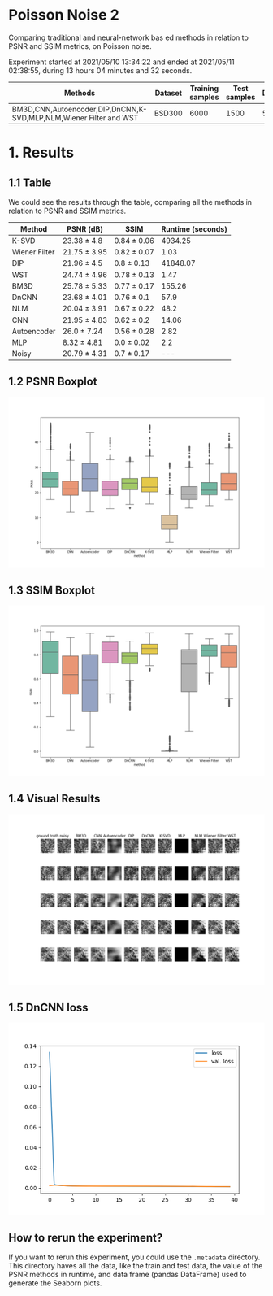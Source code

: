 # Poisson Noise 2

Comparing traditional and neural-network bas ed methods in relation to PSNR and SSIM metrics, on Poisson noise.

Experiment started at 2021/05/10 13:34:22 and ended at 2021/05/11 02:38:55, during 13 hours 04 minutes and 32 seconds.


| Methods | Dataset | Training samples | Test samples | Dimension |
|---|---|---|---|---|
| BM3D,CNN,Autoencoder,DIP,DnCNN,K-SVD,MLP,NLM,Wiener Filter and WST | BSD300 | 6000 | 1500 | 52 X 52 |

# 1. Results

## 1.1 Table

We could see the results through the table, comparing all the methods in relation to PSNR and SSIM metrics.



| Method | PSNR (dB) | SSIM | Runtime (seconds) |
|---|---|---|---|
| K-SVD | 23.38 ± 4.8 | 0.84 ± 0.06 | 4934.25 |
| Wiener Filter | 21.75 ± 3.95 | 0.82 ± 0.07 | 1.03 |
| DIP | 21.96 ± 4.5 | 0.8 ± 0.13 | 41848.07 |
| WST | 24.74 ± 4.96 | 0.78 ± 0.13 | 1.47 |
| BM3D | 25.78 ± 5.33 | 0.77 ± 0.17 | 155.26 |
| DnCNN | 23.68 ± 4.01 | 0.76 ± 0.1 | 57.9 |
| NLM | 20.04 ± 3.91 | 0.67 ± 0.22 | 48.2 |
| CNN | 21.95 ± 4.83 | 0.62 ± 0.2 | 14.06 |
| Autoencoder | 26.0 ± 7.24 | 0.56 ± 0.28 | 2.82 |
| MLP | 8.32 ± 4.81 | 0.0 ± 0.02 | 2.2 |
| Noisy | 20.79 ± 4.31 | 0.7 ± 0.17 | --- |

## 1.2 PSNR Boxplot

![PSNR boxplot](psnr_boxplot.png)

## 1.3 SSIM Boxplot

![SSIM boxplot](ssim_boxplot.png)


## 1.4 Visual Results

![Visual results](results.png)

## 1.5 DnCNN loss

![DnCNN loss](DnCNN_loss.png)

## How to rerun the experiment?

If you want to rerun this experiment, you could use the `.metadata` directory.
This directory haves all the data, like the train and test data, the value of the PSNR methods in runtime, and data frame (pandas DataFrame) used to generate the Seaborn plots.
